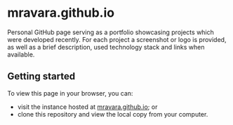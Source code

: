 # mravara.github.io

Personal GitHub page serving as a portfolio showcasing projects which were
developed recently. For each project a screenshot or logo is provided, as well
as a brief description, used technology stack and links when available.

## Getting started

To view this page in your browser, you can:
* visit the instance hosted at
[mravara.github.io](https://mravara.github.io/); or
* clone this repository and view the local copy from your computer.

